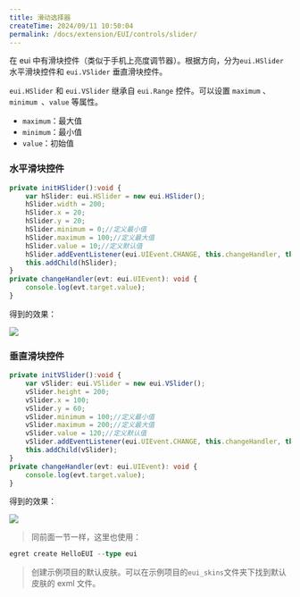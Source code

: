 ```yaml
---
title: 滑动选择器
createTime: 2024/09/11 10:50:04
permalink: /docs/extension/EUI/controls/slider/
---
```

在 eui 中有滑块控件（类似于手机上亮度调节器）。根据方向，分为`eui.HSlider` 水平滑块控件和 `eui.VSlider` 垂直滑块控件。

`eui.HSlider` 和 `eui.VSlider` 继承自 `eui.Range` 控件。可以设置 `maximum` 、`minimum `、`value` 等属性。

* `maximum`：最大值
* `minimum`：最小值
* `value`：初始值

### 水平滑块控件
~~~ typescript 
private initHSlider():void {
    var hSlider: eui.HSlider = new eui.HSlider();
    hSlider.width = 200;
    hSlider.x = 20;
    hSlider.y = 20;
    hSlider.minimum = 0;//定义最小值
    hSlider.maximum = 100;//定义最大值
    hSlider.value = 10;//定义默认值
    hSlider.addEventListener(eui.UIEvent.CHANGE, this.changeHandler, this);
    this.addChild(hSlider);
}
private changeHandler(evt: eui.UIEvent): void {
    console.log(evt.target.value);
}
~~~ 
得到的效果：

![](56015a0c6ebed.png)

### 垂直滑块控件
~~~ typescript 
private initVSlider():void {
    var vSlider: eui.VSlider = new eui.VSlider();
    vSlider.height = 200;
    vSlider.x = 100;
    vSlider.y = 60;
    vSlider.minimum = 100;//定义最小值
    vSlider.maximum = 200;//定义最大值
    vSlider.value = 120;//定义默认值
    vSlider.addEventListener(eui.UIEvent.CHANGE, this.changeHandler, this);
    this.addChild(vSlider);
}
private changeHandler(evt: eui.UIEvent): void {
    console.log(evt.target.value);
}
~~~ 
得到的效果：

![](56015a1432390.png)



> 同前面一节一样，这里也使用：
~~~ typescript
egret create HelloEUI --type eui
~~~ 
> 创建示例项目的默认皮肤。可以在示例项目的`eui_skins`文件夹下找到默认皮肤的 exml 文件。
